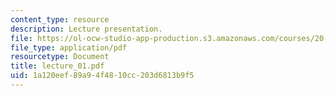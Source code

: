 ```yaml
---
content_type: resource
description: Lecture presentation.
file: https://ol-ocw-studio-app-production.s3.amazonaws.com/courses/20-440-analysis-of-biological-networks-be-440-fall-2004/1a120eef89a94f4810cc203d6813b9f5_lecture_01.pdf
file_type: application/pdf
resourcetype: Document
title: lecture_01.pdf
uid: 1a120eef-89a9-4f48-10cc-203d6813b9f5
---
```

